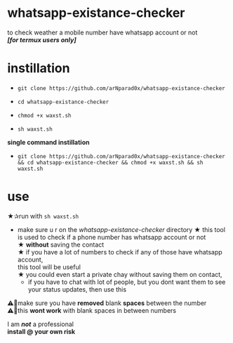 # whatsapp-existance-checker
to check weather a mobile number have whatsapp account or not<br>
***[for termux users only]***

# instillation

* `git clone https://github.com/arNparad0x/whatsapp-existance-checker`

* `cd whatsapp-existance-checker`

* `chmod +x waxst.sh`

* `sh waxst.sh`

**single command instillation**

* `git clone https://github.com/arNparad0x/whatsapp-existance-checker && cd whatsapp-existance-checker && chmod +x waxst.sh && sh waxst.sh`

# use

★✰run with `sh waxst.sh`<br>
  * make sure u r on the *whatsapp-existance-checker* directory
★ this tool is used to check if a phone number has whatsapp account or not<br>
★ **without** saving the contact<br>
★ if you have a lot of numbers to check if any of those have whatsapp account,<br>
   this tool will be useful<br>
★ you could even start a private chay without saving them on contact,<br>
    * if you have to chat with lot of people, but you dont want them to see your status updates, then use this<br>


⚠️🚫make sure you have **removed** blank **spaces** between the number<br>
⚠️🚫this **wont work** with blank spaces in between numbers

I am ***not*** a professional<br>
**install @ your own risk**
